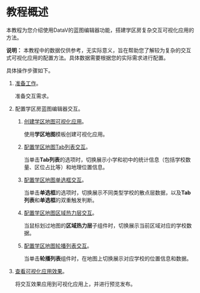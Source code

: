 # 教程概述

本教程为您介绍使用DataV的蓝图编辑器功能，搭建学区房复杂交互可视化应用的方法。

**说明：** 本教程中的数据仅供参考，无实际意义，旨在帮助您了解较为复杂的交互式可视化应用的配置方法。具体数据需要根据您的实际需求进行配置。

具体操作步骤如下。

1.  [准备工作](/cn.zh-CN/最佳实践/使用DataV蓝图编辑器搭建交互式学区地图可视化应用教程/准备工作.md)。

    准备交互需求。

2.  配置学区房蓝图编辑器交互。
    1.  [创建学区地图可视化应用](/cn.zh-CN/最佳实践/使用DataV蓝图编辑器搭建交互式学区地图可视化应用教程/配置学区地图蓝图编辑器交互/创建学区地图大屏.md)。

        使用**学区地图**模板创建可视化应用。

    2.  [配置学区地图Tab列表交互](/cn.zh-CN/最佳实践/使用DataV蓝图编辑器搭建交互式学区地图可视化应用教程/配置学区地图蓝图编辑器交互/配置学区地图Tab列表交互.md)。

        当单击**Tab列表**的选项时，切换展示小学和初中的统计信息（包括学校数量、区位占比等）和地理位置信息。

    3.  [配置学区地图单选框交互](/cn.zh-CN/最佳实践/使用DataV蓝图编辑器搭建交互式学区地图可视化应用教程/配置学区地图蓝图编辑器交互/配置学区地图单选框交互.md)。

        当单击**单选框**的选项时，切换展示不同类型学校的散点层数据，以及**Tab列表**和**单选框**的双重触发判断。

    4.  [配置学区地图区域热力层交互](/cn.zh-CN/最佳实践/使用DataV蓝图编辑器搭建交互式学区地图可视化应用教程/配置学区地图蓝图编辑器交互/配置学区地图区域热力层交互.md)。

        当鼠标划过地图的**区域热力层**子组件时，切换展示当前区域对应的学校数据。

    5.  [配置学区地图轮播列表交互](/cn.zh-CN/最佳实践/使用DataV蓝图编辑器搭建交互式学区地图可视化应用教程/配置学区地图蓝图编辑器交互/配置学区地图轮播列表交互.md)。

        当单击**轮播列表**组件时，在地图上切换展示对应学校的位置信息和数据。

3.  [查看可视化应用效果](/cn.zh-CN/最佳实践/使用DataV蓝图编辑器搭建交互式学区地图可视化应用教程/查看可视化应用效果.md)。

    将交互效果应用到可视化应用上，并进行预览发布。


